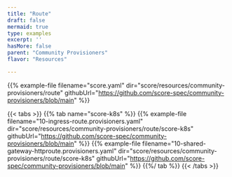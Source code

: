 ```yaml
---
title: "Route"
draft: false
mermaid: true
type: examples
excerpt: ''
hasMore: false
parent: "Community Provisioners"
flavor: "Resources"

---
```




{{% example-file filename="score.yaml" dir="score/resources/community-provisioners/route" githubUrl="https://github.com/score-spec/community-provisioners/blob/main" %}}

{{< tabs >}}
{{% tab name="score-k8s" %}}
{{% example-file filename="10-ingress-route.provisioners.yaml" dir="score/resources/community-provisioners/route/score-k8s" githubUrl="https://github.com/score-spec/community-provisioners/blob/main" %}}
{{% example-file filename="10-shared-gateway-httproute.provisioners.yaml" dir="score/resources/community-provisioners/route/score-k8s" githubUrl="https://github.com/score-spec/community-provisioners/blob/main" %}}
{{%/ tab %}}
{{< /tabs >}}
  
